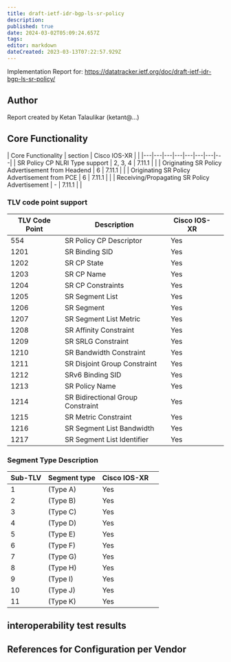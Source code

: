 ```yaml
---
title: draft-ietf-idr-bgp-ls-sr-policy
description: 
published: true
date: 2024-03-02T05:09:24.657Z
tags: 
editor: markdown
dateCreated: 2023-03-13T07:22:57.929Z
---
```


Implementation Report for: https://datatracker.ietf.org/doc/draft-ietf-idr-bgp-ls-sr-policy/

## Author
Report created by Ketan Talaulikar (ketant@…)

## Core Functionality 

| Core Functionality | section |	Cisco IOS-XR |  | 
|---|---|---|---|---|---|---|---|
| SR Policy CP NLRI Type support | 2, 3, 4 | 7.11.1 |	 |
| Originating SR Policy Advertisement from Headend | 6 | 7.11.1 |    | 
| Originating SR Policy Advertisement from PCE |	6	| 7.11.1 |	 | 
| Receiving/Propagating SR Policy Advertisement |	-	 | 7.11.1 |  |

### TLV code point support 

| TLV Code Point |	Description	 | Cisco IOS-XR | 	 | 
|----------------|---------------|--------------|----|
|   554 |   SR Policy CP Descriptor              | Yes | |
|  1201 |   SR Binding SID                       | Yes | |
|  1202 |   SR CP State                          | Yes | |
|  1203 |   SR CP Name                           | Yes | |
|  1204 |   SR CP Constraints                    | Yes | |
|  1205 |   SR Segment List                      | Yes | |
|  1206 |   SR Segment                           | Yes | |
|  1207 |   SR Segment List Metric               | Yes | |
|  1208 |   SR Affinity Constraint               | Yes | |
|  1209 |   SR SRLG Constraint                   | Yes | |
|  1210 |   SR Bandwidth Constraint              | Yes | |
|  1211 |   SR Disjoint Group Constraint         | Yes | |
|  1212 |   SRv6 Binding SID                     | Yes | |
|  1213 |   SR Policy Name                       | Yes | |
|  1214 |   SR Bidirectional Group Constraint    | Yes | |
|  1215 |   SR Metric Constraint                 | Yes | |
|  1216 |   SR Segment List Bandwidth            | Yes | |
|  1217 |   SR Segment List Identifier           | Yes | |


### Segment Type Description 

| Sub-TLV |	Segment type | Cisco IOS-XR |	 |
|---------|--------------|--------------|--|
|    1    | (Type A)     |  Yes         |  |
|    2    | (Type B)     |  Yes         |  |
|    3    | (Type C)     |  Yes         |  |
|    4    | (Type D)     |  Yes         |  |
|    5    | (Type E)     |  Yes         |  |
|    6    | (Type F)     |  Yes         |  |
|    7    | (Type G)     |  Yes         |  |
|    8    | (Type H)     |  Yes         |  |
|    9    | (Type I)     |  Yes         |  |
|   10    | (Type J)     |  Yes         |  |
|   11    | (Type K)     |  Yes         |  |


## interoperability test results 

 
## References for Configuration per Vendor

